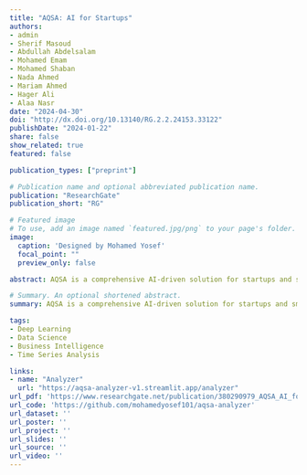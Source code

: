 ```yaml
---
title: "AQSA: AI for Startups"
authors:
- admin
- Sherif Masoud 
- Abdullah Abdelsalam
- Mohamed Emam
- Mohamed Shaban
- Nada Ahmed 
- Mariam Ahmed 
- Hager Ali
- Alaa Nasr
date: "2024-04-30"
doi: "http://dx.doi.org/10.13140/RG.2.2.24153.33122"
publishDate: "2024-01-22"
share: false
show_related: true
featured: false

publication_types: ["preprint"]

# Publication name and optional abbreviated publication name.
publication: "ResearchGate"
publication_short: "RG"

# Featured image
# To use, add an image named `featured.jpg/png` to your page's folder. 
image:
  caption: 'Designed by Mohamed Yosef'
  focal_point: ""
  preview_only: false

abstract: AQSA is a comprehensive AI-driven solution for startups and small businesses. We created AQSA with a goal to reach the gap between research and real-world applications. Our project contains three components, each designed to address critical challenges in business world.The first component is a generative chatbot, capable of of answering queries related to various aspects of the startup ecosystem, including other parts of the project and general principles of project management. The second part focuses on automated data analysis, using preprocessing and machine learning techniques to extract meaningful insights from raw data-enabling startups to make better decisions. Lastly, the third component is the forecasting module, which combines historical data, market trends, and external factors like US dollar verses EG pound change rates and oil prices to generate reliable predictions for sales or interest rates in the next month or year. So, you can say that AQSA aims to provide information, enhance decision-making, and foster innovation within the startup ecosystem.

# Summary. An optional shortened abstract.
summary: AQSA is a comprehensive AI-driven solution for startups and small businesses. We created AQSA with a goal to reach the gap between research and real-world applications. Our project contains three components; generative chatbot, automated data analyzer, and forecasting module. All with a goal to provide information, enhance decision-making, and foster innovation within the startup ecosystem.

tags:
- Deep Learning
- Data Science 
- Business Intelligence 
- Time Series Analysis  

links:
- name: "Analyzer"
  url: "https://aqsa-analyzer-v1.streamlit.app/analyzer"
url_pdf: 'https://www.researchgate.net/publication/380290979_AQSA_AI_for_Startups'
url_code: 'https://github.com/mohamedyosef101/aqsa-analyzer'
url_dataset: ''
url_poster: ''
url_project: ''
url_slides: ''
url_source: ''
url_video: ''
---
```


